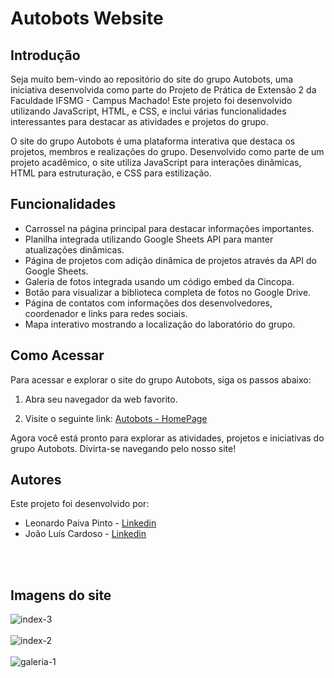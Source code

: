 # Autobots Website

## Introdução
Seja muito bem-vindo ao repositório do site do grupo Autobots, uma iniciativa desenvolvida como parte do Projeto de Prática de Extensão 2 da Faculdade IFSMG - Campus Machado!
Este projeto foi desenvolvido utilizando JavaScript, HTML, e CSS, e inclui várias funcionalidades interessantes para destacar as atividades e projetos do grupo.

O site do grupo Autobots é uma plataforma interativa que destaca os projetos, membros e realizações do grupo. Desenvolvido como parte de um projeto acadêmico,
o site utiliza JavaScript para interações dinâmicas, HTML para estruturação, e CSS para estilização.

## Funcionalidades

- Carrossel na página principal para destacar informações importantes.
- Planilha integrada utilizando Google Sheets API para manter atualizações dinâmicas.
- Página de projetos com adição dinâmica de projetos através da API do Google Sheets.
- Galeria de fotos integrada usando um código embed da Cincopa.
- Botão para visualizar a biblioteca completa de fotos no Google Drive.
- Página de contatos com informações dos desenvolvedores, coordenador e links para redes sociais.
- Mapa interativo mostrando a localização do laboratório do grupo.


## Como Acessar

Para acessar e explorar o site do grupo Autobots, siga os passos abaixo:

1. Abra seu navegador da web favorito.

2. Visite o seguinte link: [Autobots - HomePage](https://autobots.tec.br/index.html)

Agora você está pronto para explorar as atividades, projetos e iniciativas do grupo Autobots. Divirta-se navegando pelo nosso site!

## Autores
Este projeto foi desenvolvido por:
- Leonardo Paiva Pinto - [Linkedin](https://www.linkedin.com/in/leonardopaiva12/)
- João Luís Cardoso    - [Linkedin](https://www.linkedin.com/in/JoaoLuisCardoso/)


<br>
<br>

## Imagens do site

![index-3](https://github.com/leopaivap/AutoBotsSite/assets/103074041/6fa26e80-9f1f-43fa-8fb0-b9d47c24bfe4)
<br>
<br>
![index-2](https://github.com/leopaivap/AutoBotsSite/assets/103074041/219229f4-335e-4e11-b140-03c42936e6c7)
<br>
<br>
![galeria-1](https://github.com/leopaivap/AutoBotsSite/assets/103074041/386ff031-90ba-4d1c-9fad-63ff5fde0f3d)
